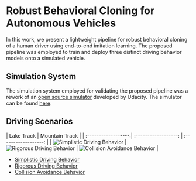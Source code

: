 # Robust Behavioral Cloning for Autonomous Vehicles

In this work, we present a lightweight pipeline for robust behavioral cloning of a human driver using end-to-end imitation learning. The proposed pipeline was employed to train and deploy three distinct driving behavior models onto a simulated vehicle.

## Simulation System
The simulation system employed for validating the proposed pipeline was a rework of an [open source simulator](https://github.com/udacity/self-driving-car-sim) developed by Udacity. The simulator can be found [here](https://github.com/Tinker-Twins/Behavioral-Cloning-Simulator).

## Driving Scenarios

| Lake Track | Mountain Track |
| :------------------:| :------------------: | :------------------: |
| ![Simplistic Driving Behavior](Simplistic-Driving-Behavior.png) | ![Rigorous Driving Behavior](Rigorous-Driving-Behavior.png) | ![Collision Avoidance Behavior](Collision-Avoidance-Behavior.png) |

- [Simplistic Driving Behavior](https://github.com/Tinker-Twins/Robust_Behavioral_Cloning/tree/main/1.%20Simplistic%20Driving%20Behaviour)
- [Rigorous Driving Behavior](https://github.com/Tinker-Twins/Robust_Behavioral_Cloning/tree/main/2.%20Rigorous%20Driving%20Behaviour)
- [Collision Avoidance Behavior](https://github.com/Tinker-Twins/Robust_Behavioral_Cloning/tree/main/3.%20Collision%20Avoidance%20Behaviour)
